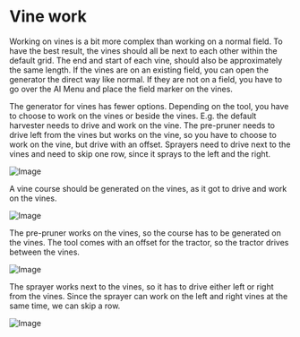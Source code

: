 # Vine work


Working on vines is a bit more complex than working on a normal field.
To have the best result, the vines should all be next to each other within the default grid.
The end and start of each vine, should also be approximately the same length.
If the vines are on an existing field, you can open the generator the direct way like normal.
If they are not on a field, you have to go over the AI Menu and place the field marker on the vines.



The generator for vines has fewer options.
Depending on the tool, you have to choose to work on the vines or beside the vines.
E.g. the default harvester needs to drive and work on the vine.
     The pre-pruner needs to drive left from the vines but works on the vine, so you have to choose to work on the vine, but drive with an offset.
     Sprayers need to drive next to the vines and need to skip one row, since it sprays to the left and the right.


![Image](assets/imagesvineworkgen_0_0_765_510.png)


A vine course should be generated on the vines, as it got to drive and work on the vines.


![Image](assets/imagesvineworkharvest_0_0_765_510.png)


The pre-pruner works on the vines, so the course has to be generated on the vines.
The tool comes with an offset for the tractor, so the tractor drives between the vines.


![Image](assets/imagesvineworkpruner_0_0_765_510.png)


The sprayer works next to the vines, so it has to drive either left or right from the vines.
Since the sprayer can work on the left and right vines at the same time, we can skip a row.


![Image](assets/imagesvineworkspray_0_0_765_510.png)

